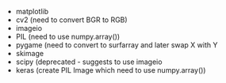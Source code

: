 - matplotlib
- cv2 (need to convert BGR to RGB)
- imageio
- PIL (need to use numpy.array())
- pygame (need to convert to surfarray and later swap X with Y
- skimage
- scipy (deprecated - suggests to use imageio
- keras (create PIL Image which need to use numpy.array())

